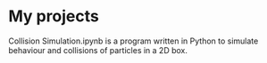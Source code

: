 # My projects

Collision Simulation.ipynb is a program written in Python to simulate behaviour and collisions of particles in a 2D box. 